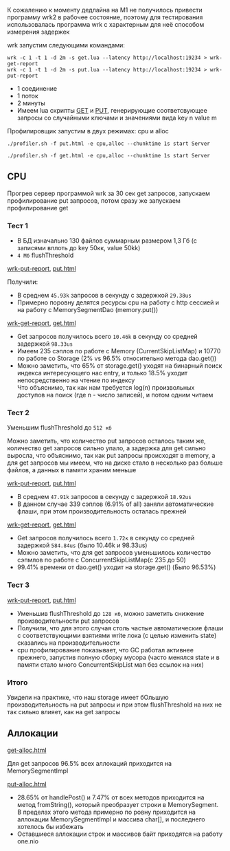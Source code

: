 К сожалению к моменту дедлайна на M1 не получилось привести программу wrk2 в рабочее состояние, 
поэтому для тестирования использовалась программа wrk с характерным для неё способом измерения задержек

wrk запустим следующими командами:

`wrk -c 1 -t 1 -d 2m -s get.lua --latency http://localhost:19234 > wrk-get-report`   
`wrk -c 1 -t 1 -d 2m -s put.lua --latency http://localhost:19234 > wrk-put-report`
* 1 соединение
* 1 поток
* 2 минуты
* Имеем lua скрипты [GET](scripts/get.lua) и [PUT](scripts/put.lua), генерирующие соответсвующее запросы со случайными ключами и значениями вида key n value m 

Профилировщик запустим в двух режимах: cpu и alloc

`./profiler.sh -f put.html -e cpu,alloc --chunktime 1s start Server`

`./profiler.sh -f get.html -e cpu,alloc --chunktime 1s start Server`

## СPU
Прогрев сервер программой wrk за 30 сек get запросов, запускаем профилирование put запросов, потом сразу же запускаем профилирование get
### Тест 1
* В БД изначально 130 файлов суммарным размером 1,3 Гб (с записями вплоть до key 50кк, value 50kk)
* `4 Мб` flushThreshold

[wrk-put-report](reports/wrk/wrk-put-report), [put.html](reports/html/put.html)

Получили:
* В среднем `45.93k` запросов в секунду с задержкой `29.38us`
* Примерно поровну делятся ресурсы cpu на работу с http сессией и на работу с MemorySegmentDao (memory.put())

[wrk-get-report](reports/wrk/wrk-get-report), [get.html](reports/html/get.html)

* Get запросов получилось всего `10.46k` в секунду со средней задержкой `98.33us` 
* Имеем 235 сэплов по работе с Memory (CurrentSkipListMap) и 10770 по работе со Storage (2% vs 96.5% относительно метода dao.get())
* Можно заметить, что 65% от storage.get() уходят на бинарный поиск индекса интересующего нас entry, и только 18.5% уходит непосредственно на чтение по индексу  
Что объяснимо, так как нам требуется log(n) произвольных доступов на поиск (где n - число записей), и потом одним читаем
### Тест 2
Уменьшим flushThreshold до `512 кб`

Можно заметить, что количество put запросов осталось таким же, количество get запросов сильно упало, а задержка для get сильно выросла, 
что объяснимо, так как put запросы происходят в memory, а для get запросов мы имеем, что на диске стало в несколько раз больше файлов, а данных в памяти храним меньше

[wrk-put-report](reports/wrk/wrk-put-report2), [put.html](reports/html/put2.html)
* В среднем `47.91k` запросов в секунду с задержкой `18.92us`
* В данном случае 339 сэплов (6.91% of all) заняли автоматические флаши, при этом производительность осталась прежней

[wrk-get-report](reports/wrk/wrk-get-report2), [get.html](reports/html/get2.html)

* Get запросов получилось всего `1.72к` в секунду со средней задержкой `584.84us` (было 10.46k и 98.33us)
* Можно заметить, что для get запросов уменьшилось количество сэпмлов по работе с ConcurrentSkipListMap(с 235 до 50)
* 99.41% времени от dao.get() уходит на storage.get() (Было 96.53%)
### Тест 3
[wrk-put-report](reports/wrk/wrk-put-report2), [put.html](reports/html/put2.html)
* Уменьшив flushThreshold до `128 кб`, можно заметить снижение производительности put запросов
* Получили, что для этого случая столь частые автоматические флаши с соответствующими взятиями write лока (с целью изменить state) сказались на производительности
* cpu профилирование показывает, что GC работал активнее прежнего, запустив полную сборку мусора (часто менялся state и в памяти стало много ConcurrentSkipList мап без ссылок на них)
### Итого
Увидели на практике, что наш storage имеет бОльшую производительность на put запросы и при этом flushThreshold на них не так сильно влияет, как на get запросы
## Аллокации
[get-alloc.html](reports/html/get-alloc.html)

Для get запросов 96.5% всех аллокаций приходится на MemorySegmentImpl

[put-alloc.html](reports/html/put-alloc.html)

* 28.65% от handlePost() и 7.47% от всех методов приходится на метод fromString(), который преобразует строки в MemorySegment.
В пределах этого метода примерно по ровну приходится на аллокации MemorySegmentImpl и массива char[], и последнего хотелось бы избежать
* Оставшиеся аллокации строк и массивов байт приходятся на работу one.nio


